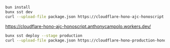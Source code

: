 ```bash
bun install
bunx sst dev
curl --upload-file package.json https://cloudflare-hono-ajc-honoscript.anthonycampolo.workers.dev
```

https://cloudflare-hono-ajc-honoscript.anthonycampolo.workers.dev/

```bash
bunx sst deploy --stage production
curl --upload-file package.json https://cloudflare-hono-production-honoscript.anthonycampolo.workers.dev
```